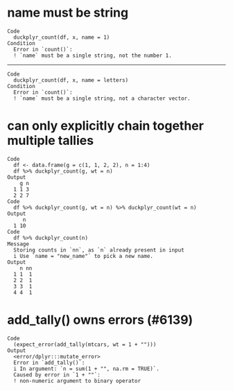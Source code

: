 # name must be string

    Code
      duckplyr_count(df, x, name = 1)
    Condition
      Error in `count()`:
      ! `name` must be a single string, not the number 1.

---

    Code
      duckplyr_count(df, x, name = letters)
    Condition
      Error in `count()`:
      ! `name` must be a single string, not a character vector.

# can only explicitly chain together multiple tallies

    Code
      df <- data.frame(g = c(1, 1, 2, 2), n = 1:4)
      df %>% duckplyr_count(g, wt = n)
    Output
        g n
      1 1 3
      2 2 7
    Code
      df %>% duckplyr_count(g, wt = n) %>% duckplyr_count(wt = n)
    Output
         n
      1 10
    Code
      df %>% duckplyr_count(n)
    Message
      Storing counts in `nn`, as `n` already present in input
      i Use `name = "new_name"` to pick a new name.
    Output
        n nn
      1 1  1
      2 2  1
      3 3  1
      4 4  1

# add_tally() owns errors (#6139)

    Code
      (expect_error(add_tally(mtcars, wt = 1 + "")))
    Output
      <error/dplyr:::mutate_error>
      Error in `add_tally()`:
      i In argument: `n = sum(1 + "", na.rm = TRUE)`.
      Caused by error in `1 + ""`:
      ! non-numeric argument to binary operator

